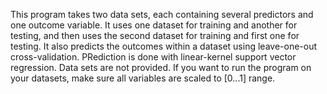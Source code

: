 This program takes two data sets, each containing several predictors and one outcome variable. It uses one dataset for training and another for testing, and then uses the second dataset for training and first one for testing. It also predicts the outcomes within a dataset using leave-one-out cross-validation. PRediction is done with linear-kernel support vector regression. Data sets are not provided. If you want to run the program on your datasets, make sure all variables are scaled to [0...1] range.
